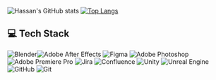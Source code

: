 ![Hassan's GitHub stats](https://github-readme-stats.vercel.app/api?username=rambo4you&theme=default&&include_all_commits=true&count_private=false)
[![Top Langs](https://github-readme-stats.vercel.app/api/top-langs/?username=Rambo4you)](https://github.com/Rambo4you/github-readme-stats)

## 💻 Tech Stack

 ![Blender](https://img.shields.io/badge/blender-%23F5792A.svg?style=for-the-badge&logo=blender&logoColor=white)![Adobe After Effects](https://img.shields.io/badge/Adobe%20After%20Effects-9999FF.svg?style=for-the-badge&logo=Adobe%20After%20Effects&logoColor=white) ![Figma](https://img.shields.io/badge/figma-%23F24E1E.svg?style=for-the-badge&logo=figma&logoColor=white) ![Adobe Photoshop](https://img.shields.io/badge/adobe%20photoshop-%2331A8FF.svg?style=for-the-badge&logo=adobe%20photoshop&logoColor=white) ![Adobe Premiere Pro](https://img.shields.io/badge/Adobe%20Premiere%20Pro-9999FF.svg?style=for-the-badge&logo=Adobe%20Premiere%20Pro&logoColor=white) ![Jira](https://img.shields.io/badge/jira-%230A0FFF.svg?style=for-the-badge&logo=jira&logoColor=white) ![Confluence](https://img.shields.io/badge/confluence-%23172BF4.svg?style=for-the-badge&logo=confluence&logoColor=white) ![Unity](https://img.shields.io/badge/unity-%23000000.svg?style=for-the-badge&logo=unity&logoColor=white) ![Unreal Engine](https://img.shields.io/badge/unrealengine-%23313131.svg?style=for-the-badge&logo=unrealengine&logoColor=white) ![GitHub](https://img.shields.io/badge/github-%23121011.svg?style=for-the-badge&logo=github&logoColor=white) ![Git](https://img.shields.io/badge/git-%23F05033.svg?style=for-the-badge&logo=git&logoColor=white)

<!--
**Rambo4you/Rambo4you** is a ✨ _special_ ✨ repository because its `README.md` (this file) appears on your GitHub profile.

###

Here are some ideas to get you started:

- 🔭 I’m currently working on ...
- 🌱 I’m currently learning ...
- 👯 I’m looking to collaborate on ...
- 🤔 I’m looking for help with ...
- 💬 Ask me about ...
- 📫 How to reach me: ...
- 😄 Pronouns: ...
- ⚡ Fun fact: ...

Awesomestats
![Hassan's GitHub stats](https://awesome-github-stats.azurewebsites.net/user-stats/rambo4you?cardType=octocat&preferLogin=false)

Simple stats
![Hassan's GitHub stats](https://github-readme-stats.vercel.app/api?username=rambo4you&include_all_commits=true&count_private=false)

This years commits
[![Hassan's GitHub stats](https://github-readme-stats.vercel.app/api?username=Rambo4you)](https://github.com/Rambo4you/github-readme-stats)

## 🏆 GitHub Trophies
![](https://github-profile-trophy.vercel.app/?username=rambo4you&theme=radical)

-->
